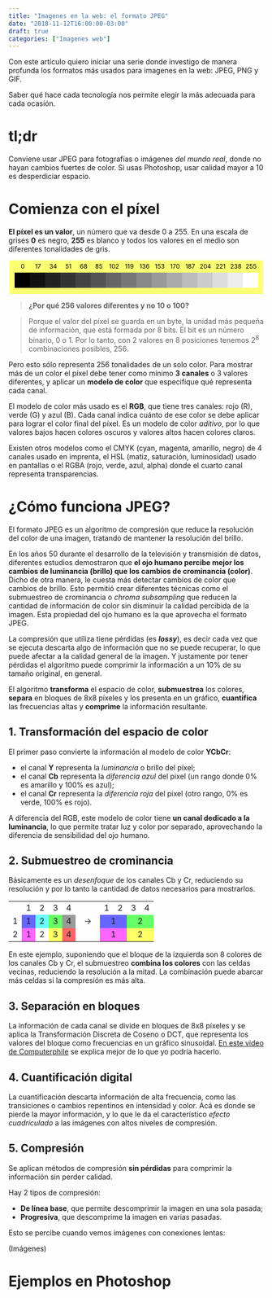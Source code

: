 ```yaml
---
title: "Imagenes en la web: el formato JPEG"
date: "2018-11-12T16:00:00-03:00"
draft: true
categories: ["Imagenes web"]
---
```


Con este artículo quiero iniciar una serie donde investigo de manera profunda los formatos más usados para imagenes en la web: JPEG, PNG y GIF.

Saber qué hace cada tecnología nos permite elegir la más adecuada para cada ocasión.

# tl;dr

Conviene usar JPEG para fotografías o imágenes *del mundo real*, donde no hayan cambios fuertes de color. Si usas Photoshop, usar calidad mayor a 10 es desperdiciar espacio.


# Comienza con el píxel

**El píxel es un valor**, un número que va desde 0 a 255. En una escala de grises **0** es negro, **255** es blanco y todos los valores en el medio son diferentes tonalidades de gris.

<svg width="500px" height="66px" viewBox="0 0 500 66" xmlns="http://www.w3.org/2000/svg" style="background-color:#fdff73;display:block;margin:0 auto">
    <rect width="30" height="30" fill="#000" x="10" y="24" />
    <text x="26" y="16" font-size="12" text-anchor="middle">0</text>
    <rect width="30" height="30" fill="#111" x="40" y="24" />
    <text x="56" y="16" font-size="12" text-anchor="middle">17</text>
    <rect width="30" height="30" fill="#222" x="70" y="24" />
    <text x="86" y="16" font-size="12" text-anchor="middle">34</text>
    <rect width="30" height="30" fill="#333" x="100" y="24" />
    <text x="116" y="16" font-size="12" text-anchor="middle">51</text>
    <rect width="30" height="30" fill="#444" x="130" y="24" />
    <text x="146" y="16" font-size="12" text-anchor="middle">68</text>
    <rect width="30" height="30" fill="#555" x="160" y="24" />
    <text x="176" y="16" font-size="12" text-anchor="middle">85</text>
    <rect width="30" height="30" fill="#666" x="190" y="24" />
    <text x="206" y="16" font-size="12" text-anchor="middle">102</text>
    <rect width="30" height="30" fill="#777" x="220" y="24" />
    <text x="236" y="16" font-size="12" text-anchor="middle">119</text>
    <rect width="30" height="30" fill="#888" x="250" y="24" />
    <text x="266" y="16" font-size="12" text-anchor="middle">136</text>
    <rect width="30" height="30" fill="#999" x="280" y="24" />
    <text x="296" y="16" font-size="12" text-anchor="middle">153</text>
    <rect width="30" height="30" fill="#aaa" x="310" y="24" />
    <text x="326" y="16" font-size="12" text-anchor="middle">170</text>
    <rect width="30" height="30" fill="#bbb" x="340" y="24" />
    <text x="356" y="16" font-size="12" text-anchor="middle">187</text>
    <rect width="30" height="30" fill="#ccc" x="370" y="24" />
    <text x="386" y="16" font-size="12" text-anchor="middle">204</text>
    <rect width="30" height="30" fill="#ddd" x="400" y="24" />
    <text x="416" y="16" font-size="12" text-anchor="middle">221</text>
    <rect width="30" height="30" fill="#eee" x="430" y="24" />
    <text x="446" y="16" font-size="12" text-anchor="middle">238</text>
    <rect width="30" height="30" fill="#fff" x="460" y="24" />
    <text x="476" y="16" font-size="12" text-anchor="middle">255</text>
</svg>

> **¿Por qué 256 valores diferentes y no 10 o 100?**

> Porque el valor del píxel se guarda en un byte, la unidad más pequeña de información, que está formada por 8 bits. El bit es un número binario, 0 o 1. Por lo tanto, con 2 valores en 8 posiciones tenemos 2<sup>8</sup> combinaciones posibles, 256.

Pero esto sólo representa 256 tonalidades de un solo color. Para mostrar más de un color el píxel debe tener como mínimo **3 canales** o 3 valores diferentes, y aplicar un **modelo de color** que especifique qué representa cada canal.

El modelo de color más usado es el **RGB**, que tiene tres canales: rojo \(R\), verde (G) y azul (B). Cada canal indica cuánto de ese color se debe aplicar para lograr el color final del píxel. Es un modelo de color *aditivo*, por lo que valores bajos hacen colores oscuros y valores altos hacen colores claros.

Existen otros modelos como el CMYK (cyan, magenta, amarillo, negro) de 4 canales usado en imprenta, el HSL (matiz, saturación, luminosidad) usado en pantallas o el RGBA (rojo, verde, azul, alpha) donde el cuarto canal representa transparencias.


# ¿Cómo funciona JPEG?
El formato JPEG es un algoritmo de compresión que reduce la resolución del color de una imagen, tratando de mantener la resolución del brillo.

En los años 50 durante el desarrollo de la televisión y transmisión de datos, diferentes estudios demostraron que **el ojo humano percibe mejor los cambios de luminancia (brillo) que los cambios de crominancia (color)**. Dicho de otra manera, le cuesta más detectar cambios de color que cambios de brillo. Esto permitió crear diferentes técnicas como el submuestreo de crominancia o *chroma subsampling* que reducen la cantidad de información de color sin disminuir la calidad percibida de la imagen. Esta propiedad del ojo humano es la que aprovecha el formato JPEG.

La compresión que utiliza tiene pérdidas (es **_lossy_**), es decir cada vez que se ejecuta descarta algo de información que no se puede recuperar, lo que puede afectar a la calidad general de la imagen. Y justamente por tener pérdidas el algoritmo puede comprimir la información a un 10% de su tamaño original, en general.

El algoritmo **transforma** el espacio de color, **submuestrea** los colores, **separa** en bloques de 8x8 píxeles y los presenta en un gráfico, **cuantifica** las frecuencias altas y **comprime** la información resultante.

## 1. Transformación del espacio de color
El primer paso convierte la información al modelo de color **YCbCr**:

* el canal **Y** representa la *luminancia* o brillo del píxel;
* el canal **Cb** representa la *diferencia azul* del pixel (un rango donde 0% es amarillo y 100% es azul);
* el canal **Cr** representa la *diferencia roja* del pixel (otro rango, 0% es verde, 100% es rojo).

A diferencia del RGB, este modelo de color tiene **un canal dedicado a la luminancia**, lo que permite tratar luz y color por separado, aprovechando la diferencia de sensibilidad del ojo humano.

## 2. Submuestreo de crominancia
Básicamente es un *desenfoque* de los canales Cb y Cr, reduciendo su resolución y por lo tanto la cantidad de datos necesarios para mostrarlos.

<table class="sin-bordes centrar">
    <tr>
        <td></td>
        <td>1</td>
        <td>2</td>
        <td>3</td>
        <td>4</td>
        <td rowspan="3"> &nbsp; &rarr; &nbsp; </td>
        <td>1</td>
        <td>2</td>
        <td>3</td>
        <td>4</td>
    </tr>
    <tr>
        <td>1</td>
        <td style="background:#6666ff;text-align:center">1</td>
        <td style="background:#66ffff;text-align:center">2</td>
        <td style="background:#66ff66;text-align:center">3</td>
        <td style="background:#999999;text-align:center">4</td>
        <td style="background:#6666ff;text-align:center" colspan="2">1</td>
        <td style="background:#66ff66;text-align:center" colspan="2">2</td>
    </tr>
    <tr>
        <td>2</td>
        <td style="background:#ff66ff;text-align:center">1</td>
        <td style="background:#ffffff;text-align:center">2</td>
        <td style="background:#ffff66;text-align:center">3</td>
        <td style="background:#ff6666;text-align:center">4</td>
        <td style="background:#ff66ff;text-align:center" colspan="2">1</td>
        <td style="background:#ffff66;text-align:center" colspan="2">2</td>
    </tr>
</table>

En este ejemplo, suponiendo que el bloque de la izquierda son 8 colores de los canales Cb y Cr, el submuestreo **combina los colores** con las celdas vecinas, reduciendo la resolución a la mitad. La combinación puede abarcar más celdas si la compresión es más alta.


## 3. Separación en bloques
La información de cada canal se divide en bloques de 8x8 píxeles y se aplica la Transformación Discreta de Coseno o DCT, que representa los valores del bloque como frecuencias en un gráfico sinusoidal. [En este video de Computerphile](https://www.youtube.com/watch?v=Q2aEzeMDHMA) se explica mejor de lo que yo podría hacerlo.


## 4. Cuantificación digital
La cuantificación descarta información de alta frecuencia, como las transiciones o cambios repentinos en intensidad y color. Acá es donde se pierde la mayor información, y lo que le da el característico *efecto cuadriculado* a las imágenes con altos niveles de compresión.


## 5. Compresión
Se aplican métodos de compresión **sin pérdidas** para comprimir la información sin perder calidad.

Hay 2 tipos de compresión:

* **De línea base**, que permite descomprimir la imagen en una sola pasada;
* **Progresiva**, que descomprime la imagen en varias pasadas.

Esto se percibe cuando vemos imágenes con conexiones lentas:

(Imágenes)

# Ejemplos en Photoshop
